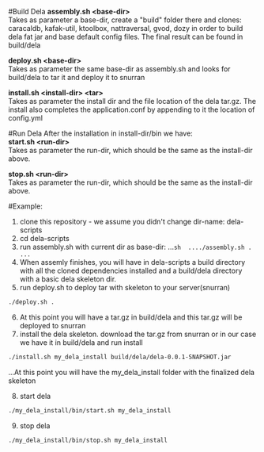 #Build Dela
<b>assembly.sh \<base-dir\></b> <br>
Takes as parameter a base-dir, create a "build" folder there and clones: caracaldb, kafak-util, ktoolbox, nattraversal, gvod, dozy in order to build dela fat jar and base default config files. 
The final result can be found in build/dela

<b>deploy.sh \<base-dir\></b> <br>
Takes as parameter the same base-dir as assembly.sh and looks for build/dela to tar it and deploy it to snurran

<b>install.sh \<install-dir\> \<tar\></b> <br>
Takes as parameter the install dir and the file location of the dela tar.gz. The install also completes the application.conf by appending to it the location of config.yml

#Run Dela
After the installation in install-dir/bin we have: <br>
<b>start.sh \<run-dir\></b> <br>
Takes as parameter the run-dir, which should be the same as the install-dir above.

<b>stop.sh \<run-dir\></b> <br>
Takes as parameter the run-dir, which should be the same as the install-dir above.

#Example:
1. clone this repository - we assume you didn't change dir-name: dela-scripts
2. cd dela-scripts
3. run assembly.sh with current dir as base-dir:
...```sh 
..../assembly.sh . 
...```
4. When assemly finishes, you will have in dela-scripts a build directory with all the cloned dependencies installed and a build/dela directory with a basic dela skeleton dir.
5. run deploy.sh to deploy tar with skeleton to your server(snurran)<br>
```sh 
./deploy.sh .
```
6. At this point you will have a tar.gz in build/dela and this tar.gz will be deployed to snurran
7. install the dela skeleton. download the tar.gz from snurran or in our case we have it in build/dela and run install
```sh 
./install.sh my_dela_install build/dela/dela-0.0.1-SNAPSHOT.jar
```
...At this point you will have the my_dela_install folder with the finalized dela skeleton

8. start dela
```sh 
./my_dela_install/bin/start.sh my_dela_install
```
9. stop dela
```sh 
./my_dela_install/bin/stop.sh my_dela_install
```
